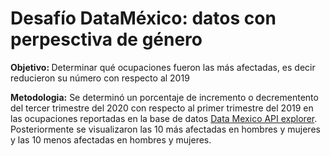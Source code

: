 <h1>Desafío DataMéxico: datos con perpesctiva de género</h1>

<b>Objetivo: </b>Determinar qué ocupaciones fueron las más afectadas, es decir reducieron su número con respecto al 2019

<p><b>Metodologia:</b> Se determinó un porcentaje de incremento o decrementento del tercer trimestre del 2020 con respecto al primer trimestre del 2019 en las ocupaciones reportadas en la base de datos  <a href="https://api.datamexico.org/ui/?cube=wellness_credits&debug=false&distinct=true&drilldowns%5B%5D&measures%5B0%5D=Credits&nonempty=true&parents=false&sparse=false%2F">Data Mexico API explorer</a>. Posteriormente se visualizaron las 10 más afectadas en hombres y mujeres y las 10 menos afectadas en hombres y mujeres.</p>
